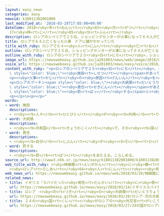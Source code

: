 ```yaml
---
layout: easy_news
categories: easy
newsid: k10011382001000
last_modified_at: '2018-03-28T17:05:00+09:00'
datetime: 2018<ruby>年<rt>ねん</rt></ruby>03<ruby>月<rt>がつ</rt></ruby>28<ruby>日<rt>にち</rt></ruby>
  17<ruby>時<rt>じ</rt></ruby>05<ruby>分<rt>ふん</rt></ruby>
description: ロシアのシベリアで２５日、ショッピングセンターが火事になって６４人が亡くなりました。
title: ロシアで６４人亡くなった火事　ドアに鍵がかかっていた
title_with_ruby: ロシアで６４<ruby>人<rt>にん</rt></ruby><ruby>亡<rt>な</rt></ruby>くなった<ruby>火事<rt>かじ</rt></ruby>　ドアに<ruby>鍵<rt>かぎ</rt></ruby>がかかっていた
outline: ロシアのシベリアで２５日、ショッピングセンターが火事になって６４人が亡くなりました。
outline_with_ruby: ロシアのシベリアで２５<ruby>日<rt>にち</rt></ruby>、ショッピングセンターが<ruby>火事<rt>かじ</rt></ruby>になって６４<ruby>人<rt>にん</rt></ruby>が<ruby>亡<rt>な</rt></ruby>くなりました。
image_url: https://newswebeasy.github.io/ja201803/news/web/image/2018/03/28/K10011382001_1803280523_1803280524_01_03.jpg
voice_url: https://newswebeasy.github.io/ja201803/news/easy/voice/2018/03/28/k10011382001000.mp4
content_with_ruby: "<p>ロシアのシベリアで２５<ruby>日<rt>にち</rt></ruby>、ショッピングセンターが<ruby>火事<rt>かじ</rt></ruby>になって６４<ruby>人<rt>にん</rt></ruby>が<ruby>亡<rt>な</rt></ruby>くなりました。<ruby>火<rt>ひ</rt></ruby>が<ruby>出<rt>で</rt></ruby>た４<ruby>階<rt>かい</rt></ruby>には<ruby>映画館<rt>えいがかん</rt></ruby>や<ruby>子<rt>こ</rt></ruby>どものための<span\
  \ style=\"color: blue;\"><ruby>施設<rt>しせつ</rt></ruby></span>があって、たくさんの<ruby>子<rt>こ</rt></ruby>どもが<ruby>亡<rt>な</rt></ruby>くなりました。</p>\n\
  <p><ruby>火事<rt>かじ</rt></ruby>の<ruby>原因<rt>げんいん</rt></ruby>を<ruby>調<rt>しら</rt></ruby>べている<ruby>捜査委員会<rt>そうさいいんかい</rt></ruby>によると、<ruby>映画館<rt>えいがかん</rt></ruby>のドアに<ruby>鍵<rt>かぎ</rt></ruby>がかかっていたため、<ruby>中<rt>なか</rt></ruby>にいた<ruby>人<rt>ひと</rt></ruby>は<ruby>逃<rt>に</rt></ruby>げることができませんでした。<ruby>火<rt>ひ</rt></ruby>が<ruby>出<rt>で</rt></ruby>たことをみんなに<ruby>知<rt>し</rt></ruby>らせる<ruby>機械<rt>きかい</rt></ruby>も<ruby>壊<rt>こわ</rt></ruby>れていました。ショッピングセンターで<ruby>働<rt>はたら</rt></ruby>いていた<ruby>人<rt>ひと</rt></ruby>は<ruby>客<rt>きゃく</rt></ruby>より<ruby>先<rt>さき</rt></ruby>に<ruby>逃<rt>に</rt></ruby>げました。</p>\n\
  <p>ロシアのプーチン<span style=\"color: blue;\"><ruby>大統領<rt>だいとうりょう</rt></ruby></span>は、<span\
  \ style=\"color: blue;\"><ruby>責任<rt>せきにん</rt></ruby></span>がある<ruby>人<rt>ひと</rt></ruby>たちを<ruby>厳<rt>きび</rt></ruby>しく<span\
  \ style=\"color: blue;\"><ruby>罰<rt>ばっ</rt></ruby>する</span>と<ruby>言<rt>い</rt></ruby>いました。</p>\n\
  <p></p>\n<p></p>"
words:
- word: 施設
  descriptions:
  - <ruby><rb>人々</rb><rt>ひとびと</rt></ruby>が<ruby><rb>利用</rb><rt>りよう</rt></ruby>できるように<ruby><rb>作</rb><rt>つく</rt></ruby>った<ruby><rb>設備</rb><rt>せつび</rt></ruby>。
- word: 大統領
  descriptions:
  - <ruby><rb>共和国</rb><rt>きょうわこく</rt></ruby>で、その<ruby><rb>国</rb><rt>くに</rt></ruby>を<ruby><rb>代表</rb><rt>だいひょう</rt></ruby>する<ruby><rb>人</rb><rt>ひと</rt></ruby>。
- word: 責任
  descriptions:
  - <ruby><rb>自分</rb><rt>じぶん</rt></ruby>が<ruby><rb>引</rb><rt>ひ</rt></ruby>き<ruby><rb>受</rb><rt>う</rt></ruby>けてしなければならない<ruby><rb>務</rb><rt>つと</rt></ruby>め。
- word: 罰する
  descriptions:
  - <ruby><rb>罰</rb><rt>ばつ</rt></ruby>をあたえる。こらしめる。
source_url: http://www3.nhk.or.jp/news/easy/k10011382001000/k10011382001000.html
web_title_with_ruby: <ruby>映画館<rt>えいがかん</rt></ruby>に<ruby>鍵<rt>かぎ</rt></ruby>で<ruby>多<rt>おお</rt></ruby>くの<ruby>子<rt>こ</rt></ruby>ども<ruby>逃<rt>に</rt></ruby>げられず
  <ruby>ロシア<rt>ろしあ</rt></ruby>64<ruby>人<rt>にん</rt></ruby><ruby>死亡<rt>しぼう</rt></ruby><ruby>火災<rt>かさい</rt></ruby>
web_news_url: https://newswebeasy.github.io/news/web/2018/03/28/映画館に鍵で多くの子ども逃げられず-ロシア64人死亡火災
related_news:
- title: イギリス「スパイだった<ruby>男性<rt>だんせい</rt></ruby>に<ruby>使<rt>つか</rt></ruby>った<ruby>毒<rt>どく</rt></ruby>はロシアが<ruby>作<rt>つく</rt></ruby>った」
  url: https://newswebeasy.github.io/news/easy/2018/03/14/イギリススパイだった男性に使った毒はロシアが作った
- title: ロシア　<ruby>次<rt>つぎ</rt></ruby>の<ruby>大統領<rt>だいとうりょう</rt></ruby>はプーチンさんに<ruby>決<rt>き</rt></ruby>まる
  url: https://newswebeasy.github.io/news/easy/2018/03/19/ロシア-次の大統領はプーチンさんに決まる
- title: ２４の<ruby>国<rt>くに</rt></ruby>がロシアの<ruby>外交官<rt>がいこうかん</rt></ruby>に<ruby>国<rt>くに</rt></ruby>から<ruby>出<rt>で</rt></ruby>て<ruby>行<rt>い</rt></ruby>くように<ruby>言<rt>い</rt></ruby>う
  url: https://newswebeasy.github.io/news/easy/2018/03/27/24の国がロシアの外交官に国から出て行くように言う
...
```


